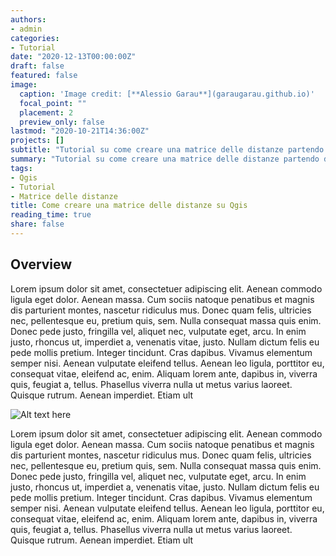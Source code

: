 ```yaml
---
authors:
- admin
categories:
- Tutorial
date: "2020-12-13T00:00:00Z"
draft: false
featured: false
image:
  caption: 'Image credit: [**Alessio Garau**](garaugarau.github.io)'
  focal_point: ""
  placement: 2
  preview_only: false
lastmod: "2020-10-21T14:36:00Z"
projects: []
subtitle: "Tutorial su come creare una matrice delle distanze partendo dagli shape file istat e definendo precisamente l'unità di misura ottenuta."
summary: "Tutorial su come creare una matrice delle distanze partendo dagli shape file istat e definendo precisamente l'unità di misura ottenuta."
tags:
- Qgis
- Tutorial
- Matrice delle distanze
title: Come creare una matrice delle distanze su Qgis
reading_time: true 
share: false  
---
```


## Overview

Lorem ipsum dolor sit amet, consectetuer adipiscing elit. Aenean commodo ligula eget dolor. Aenean massa. Cum sociis natoque penatibus et magnis dis parturient montes, nascetur ridiculus mus. Donec quam felis, ultricies nec, pellentesque eu, pretium quis, sem. Nulla consequat massa quis enim. Donec pede justo, fringilla vel, aliquet nec, vulputate eget, arcu. In enim justo, rhoncus ut, imperdiet a, venenatis vitae, justo. Nullam dictum felis eu pede mollis pretium. Integer tincidunt. Cras dapibus. Vivamus elementum semper nisi. Aenean vulputate eleifend tellus. Aenean leo ligula, porttitor eu, consequat vitae, eleifend ac, enim. Aliquam lorem ante, dapibus in, viverra quis, feugiat a, tellus. Phasellus viverra nulla ut metus varius laoreet. Quisque rutrum. Aenean imperdiet. Etiam ult
 
 ![Alt text here](DSCF4823.jpg "Titolo della foto")

Lorem ipsum dolor sit amet, consectetuer adipiscing elit. Aenean commodo ligula eget dolor. Aenean massa. Cum sociis natoque penatibus et magnis dis parturient montes, nascetur ridiculus mus. Donec quam felis, ultricies nec, pellentesque eu, pretium quis, sem. Nulla consequat massa quis enim. Donec pede justo, fringilla vel, aliquet nec, vulputate eget, arcu. In enim justo, rhoncus ut, imperdiet a, venenatis vitae, justo. Nullam dictum felis eu pede mollis pretium. Integer tincidunt. Cras dapibus. Vivamus elementum semper nisi. Aenean vulputate eleifend tellus. Aenean leo ligula, porttitor eu, consequat vitae, eleifend ac, enim. Aliquam lorem ante, dapibus in, viverra quis, feugiat a, tellus. Phasellus viverra nulla ut metus varius laoreet. Quisque rutrum. Aenean imperdiet. Etiam ult

